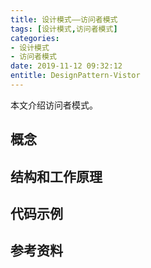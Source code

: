 ```yaml
---
title: 设计模式——访问者模式
tags: [设计模式,访问者模式]
categories:
- 设计模式
- 访问者模式
date: 2019-11-12 09:32:12
entitle: DesignPattern-Vistor
---
```


本文介绍访问者模式。

<!--more-->

## 概念


## 结构和工作原理


## 代码示例


## 参考资料
